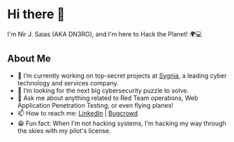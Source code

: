 # Hi there 👋

I'm Nir J. Saias (AKA DN3RO), and I'm here to Hack the Planet! 🌍💻

## About Me
- 🔭 I’m currently working on top-secret projects at [Sygnia](https://www.sygnia.co/), a leading cyber technology and services company.
- 🔎 I’m looking for the next big cybersecurity puzzle to solve.
- 💬 Ask me about anything related to Red Team operations, Web Application Penetration Testing, or even flying planes!
- 📫 How to reach me: [LinkedIn](https://www.linkedin.com/in/nir-jacob-saias) | [Bugcrowd](https://bugcrowd.com/DN3ro)
- 😁 Fun fact: When I'm not hacking systems, I'm hacking my way through the skies with my pilot's license.
